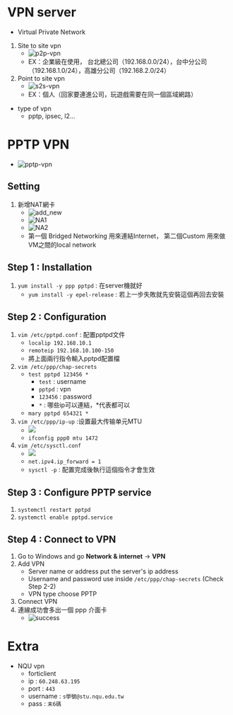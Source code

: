 # **VPN server**
- Virtual Private Network
1. Site to site vpn
    - ![p2p-vpn](Img/W10/P2P_VPN.png)
    - EX：企業級在使用， 台北總公司（192.168.0.0/24），台中分公司（192.168.1.0/24），高雄分公司（192.168.2.0/24）
2. Point to site vpn
    - ![s2s-vpn](Img/W10/S2S_VPN.png)
    - EX：個人（回家要連進公司，玩遊戲需要在同一個區域網路）
- type of vpn
    - pptp, ipsec, l2...

# **PPTP VPN**
- ![pptp-vpn](Img/W10/PPTP_VPN.png)
## **Setting**
1. 新增NAT網卡
    - ![add_new](Img/W10/RD1.png)
    - ![NA1](Img/W10/NA1.png)
    - ![NA2](Img/W10/NA2.png)
    - 第一個 Bridged Networking 用來連結Internet， 第二個Custom 用來做VM之間的local network
## **Step 1 : Installation**
1. `yum install -y ppp pptpd` : 在server機就好
    - `yum install -y epel-release` : 若上一步失敗就先安裝這個再回去安裝
## **Step 2 : Configuration**
1. `vim /etc/pptpd.conf` : 配置pptpd文件
    - `localip 192.168.10.1`
    - `remoteip 192.168.10.100-150`
    - 將上面兩行指令輸入pptpd配置檔
2. `vim /etc/ppp/chap-secrets`
    - `test pptpd 123456 *`
        - `test` : username
        - `pptpd` : vpn
        - `123456` : password
        - `*` : 哪些ip可以連結，*代表都可以
    - `mary pptpd 654321 *`
3. `vim /etc/ppp/ip-up` :设置最大传输单元MTU
    - ![](Img/W10/etc_ppp_ip-up.png)
    - `ifconfig ppp0 mtu 1472`
4. `vim /etc/sysctl.conf` 
    - ![](Img/W10/etc_sysctl.conf.png)
    - `net.ipv4.ip_forward = 1`
    - `sysctl -p` : 配置完成後執行這個指令才會生效

## **Step 3 : Configure PPTP service**
1. `systemctl restart pptpd`
2. `systemctl enable pptpd.service`

## **Step 4 : Connect to VPN**
1. Go to Windows and go **Network & internet** -> **VPN**
2. Add VPN
    - Server name or address put the server's ip address
    - Username and password use inside `/etc/ppp/chap-secrets` (Check Step 2-2)
    - VPN type choose PPTP
3. Connect VPN
4. 連線成功會多出一個 ppp 介面卡
    - ![success](Img/W10/success.png)

# **Extra**
- NQU vpn
    - forticlient
    - ip : `60.248.63.195`
    - port : `443`
    - username : `s學號@stu.nqu.edu.tw`
    - pass : `末6碼`
